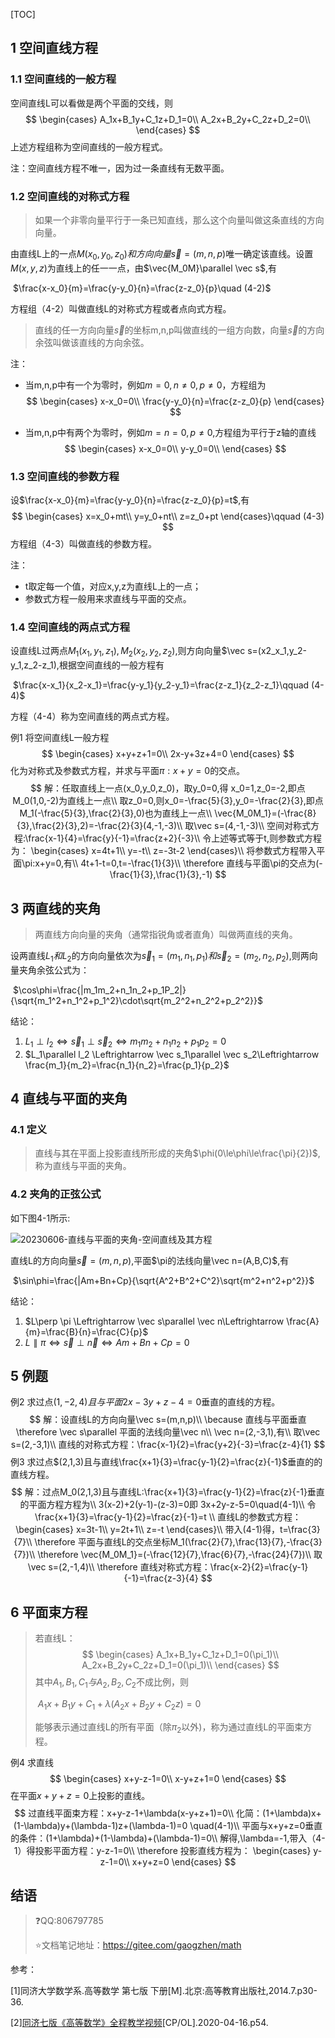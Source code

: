 [TOC]

## 1 空间直线方程

### 1.1 空间直线的一般方程

空间直线L可以看做是两个平面的交线，则
$$
\begin{cases}
A_1x+B_1y+C_1z+D_1=0\\
A_2x+B_2y+C_2z+D_2=0\\
\end{cases}
$$
上述方程组称为空间直线的一般方程式。

注：空间直线方程不唯一，因为过一条直线有无数平面。

### 1.2  空间直线的对称式方程



> 如果一个非零向量平行于一条已知直线，那么这个向量叫做这条直线的方向向量。

由直线L上的一点$M(x_0,y_0,z_0)和方向向量\vec s=(m,n,p)$唯一确定该直线。设置$M(x,y,z)$为直线上的任一一点，由$\vec{M_0M}\parallel \vec s$,有

​			$\frac{x-x_0}{m}=\frac{y-y_0}{n}=\frac{z-z_0}{p}\quad (4-2)$

方程组（4-2）叫做直线L的对称式方程或者点向式方程。

> 直线的任一方向向量$\vec s$的坐标m,n,p叫做直线的一组方向数，向量$\vec s$的方向余弦叫做该直线的方向余弦。

注：

+ 当m,n,p中有一个为零时，例如$m=0,n\not=0,p\not=0$，方程组为
  $$
  \begin{cases}
  x-x_0=0\\
  \frac{y-y_0}{n}=\frac{z-z_0}{p}
  \end{cases}
  $$

+ 当m,n,p中有两个为零时，例如$m=n=0,p\not=0$,方程组为平行于z轴的直线
  $$
  \begin{cases}
  x-x_0=0\\
  y-y_0=0\\
  \end{cases}
  $$
  

### 1.3 空间直线的参数方程

设$\frac{x-x_0}{m}=\frac{y-y_0}{n}=\frac{z-z_0}{p}=t$,有
$$
\begin{cases}
x=x_0+mt\\
y=y_0+nt\\
z=z_0+pt
\end{cases}\qquad (4-3)
$$
方程组（4-3）叫做直线的参数方程。 

注：

+ t取定每一个值，对应x,y,z为直线L上的一点；
+ 参数式方程一般用来求直线与平面的交点。

### 1.4 空间直线的两点式方程

设直线L过两点$M_1(x_1,y_1,z_1),M_2(x_2,y_2,z_2)$,则方向向量$\vec s=(x2_x_1,y_2-y_1,z_2-z_1),根据空间直线的一般方程有

​			$\frac{x-x_1}{x_2-x_1}=\frac{y-y_1}{y_2-y_1}=\frac{z-z_1}{z_2-z_1}\qquad (4-4)$

方程（4-4）称为空间直线的两点式方程。

例1 将空间直线L一般方程
$$
\begin{cases}
x+y+z+1=0\\
2x-y+3z+4=0
\end{cases}
$$
化为对称式及参数式方程，并求与平面$\pi:x+y=0$的交点。
$$
解：任取直线上一点(x_0,y_0,z_0)，取y_0=0,得 x_0=1,z_0=-2,即点M_0(1,0,-2)为直线上一点\\
取z_0=0,则x_0=-\frac{5}{3},y_0=-\frac{2}{3},即点M_1(-\frac{5}{3},\frac{2}{3},0)也为直线上一点\\
\vec{M_0M_1}=(-\frac{8}{3},\frac{2}{3},2)=-\frac{2}{3}(4,-1,-3)\\
取\vec s=(4,-1,-3)\\
空间对称式方程:\frac{x-1}{4}=\frac{y}{-1}=\frac{z+2}{-3}\\
令上述等式等于t,则参数式方程为：
\begin{cases}
x=4t+1\\
y=-t\\
z=-3t-2
\end{cases}\\
将参数式方程带入平面\pi:x+y=0,有\\
4t+1-t=0,t=-\frac{1}{3}\\
\therefore 直线与平面\pi的交点为(-\frac{1}{3},\frac{1}{3},-1)
$$


## 3 两直线的夹角

> 两直线方向向量的夹角（通常指锐角或者直角）叫做两直线的夹角。

设两直线$L_1和L_2$的方向向量依次为$\vec s_1=(m_1,n_1,p_1)和\vec s_2=(m_2,n_2,p_2)$,则两向量夹角余弦公式为：

​		$\cos\phi=\frac{|m_1m_2+n_1n_2+p_1P_2|}{\sqrt{m_1^2+n_1^2+p_1^2}\cdot\sqrt{m_2^2+n_2^2+p_2^2}}$

结论：

1. $L_1\perp l_2 \Leftrightarrow \vec s_1\perp \vec s_2\Leftrightarrow m_1m_2+n_1n_2+p_1p_2=0$
2. $L_1\parallel l_2 \Leftrightarrow \vec s_1\parallel \vec s_2\Leftrightarrow \frac{m_1}{m_2}=\frac{n_1}{n_2}=\frac{p_1}{p_2}$



## 4 直线与平面的夹角

### 4.1 定义

> 直线与其在平面上投影直线所形成的夹角$\phi(0\le\phi\le\frac{\pi}{2})$,称为直线与平面的夹角。



### 4.2 夹角的正弦公式



如下图4-1所示:

![20230606-直线与平面的夹角-空间直线及其方程](/Users/gaogzhen/baiduSyncdisk/study/math/note/08向量代数与空间解析几何/images/20230606-直线与平面的夹角-空间直线及其方程.jpeg)

直线L的方向向量$\vec s=(m,n,p)$,平面$\pi的法线向量\vec n=(A,B,C)$,有

​			$\sin\phi=\frac{|Am+Bn+Cp}{\sqrt{A^2+B^2+C^2}\sqrt{m^2+n^2+p^2}}$



结论：

1. $L\perp \pi \Leftrightarrow \vec s\parallel \vec n\Leftrightarrow \frac{A}{m}=\frac{B}{n}=\frac{C}{p}$
2. $L\parallel \pi \Leftrightarrow \vec s\perp \vec n\Leftrightarrow Am+Bn+Cp=0$

## 5 例题

例2 求过点$(1,-2,4)且与平面2x-3y+z-4=0$垂直的直线的方程。
$$
解：设直线L的方向向量\vec s=(m,n,p)\\
\because 直线与平面垂直  \therefore \vec s\parallel 平面的法线向量\vec n\\
\vec n=(2,-3,1),有\\
取\vec s=(2,-3,1)\\
直线的对称式方程：\frac{x-1}{2}=\frac{y+2}{-3}=\frac{z-4}{1}
$$
例3 求过点$(2,1,3)且与直线\frac{x+1}{3}=\frac{y-1}{2}=\frac{z}{-1}$垂直的的直线方程。
$$
解：过点M_0(2,1,3)且与直线L:\frac{x+1}{3}=\frac{y-1}{2}=\frac{z}{-1}垂直的平面方程方程为\\
3(x-2)+2(y-1)-(z-3)=0即 3x+2y-z-5=0\quad(4-1)\\
令\frac{x+1}{3}=\frac{y-1}{2}=\frac{z}{-1}=t \\
直线L的参数式方程：
\begin{cases}
x=3t-1\\
y=2t+1\\
z=-t
\end{cases}\\
带入(4-1)得，t=\frac{3}{7}\\
\therefore 平面与直线L的交点坐标M_1(\frac{2}{7},\frac{13}{7},-\frac{3}{7})\\
\therefore \vec{M_0M_1}=(-\frac{12}{7},\frac{6}{7},-\frac{24}{7})\\
取\vec s=(2,-1,4)\\
\therefore 直线对称式方程：\frac{x-2}{2}=\frac{y-1}{-1}=\frac{z-3}{4}
$$

## 6 平面束方程

> 若直线L：
> $$
> \begin{cases}
> A_1x+B_1y+C_1z+D_1=0(\pi_1)\\
> A_2x+B_2y+C_2z+D_1=0(\pi_1)\\
> \end{cases}
> $$
> 其中$A_1,B_1,C_1与A_2,B_2,C_2$不成比例，则
>
> ​		$A_1x+B_1y+C_1+\lambda(A_2x+B_2y+C_2z)=0$
>
> 能够表示通过直线L的所有平面（除$\pi_2$以外)，称为通过直线L的平面束方程。

例4 求直线
$$
\begin{cases}
x+y-z-1=0\\
x-y+z+1=0
\end{cases}
$$
在平面$x+y+z=0$上投影的直线。
$$
过直线平面束方程：x+y-z-1+\lambda(x-y+z+1)=0\\
化简：(1+\lambda)x+(1-\lambda)y+(\lambda-1)z+(\lambda-1)=0 \quad(4-1)\\
平面与x+y+z=0垂直的条件：(1+\lambda)+(1-\lambda)+(\lambda-1)=0\\
解得,\lambda=-1,带入（4-1）得投影平面方程：y-z-1=0\\
\therefore 投影直线方程为：
\begin{cases}
y-z-1=0\\
x+y+z=0
\end{cases}
$$


## 结语

> :question:QQ:806797785
>
> :star:文档笔记地址：<https://gitee.com/gaogzhen/math>

参考：

[1]同济大学数学系.高等数学 第七版 下册[M].北京:高等教育出版社,2014.7.p30-36.

[2]<a href="https://www.bilibili.com/video/BV1864y1T7Ks">同济七版《高等数学》全程教学视频</a>[CP/OL].2020-04-16.p54.